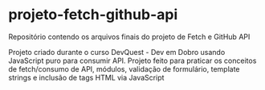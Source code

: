 # projeto-fetch-github-api
Repositório contendo os arquivos finais do projeto de Fetch e GitHub API

Projeto criado durante o curso DevQuest - Dev em Dobro usando JavaScript puro para consumir API.
Projeto feito para praticar os conceitos de fetch/consumo de API, módulos, validação de formulário, template strings e inclusão de tags HTML via JavaScript